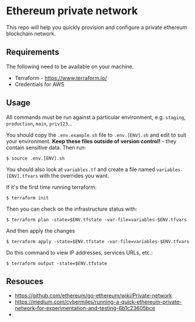 # Ethereum private network

This repo will help you quickly provision and configure a private ethereum blockchain network.

## Requirements

The following need to be available on your machine.

- Terraform - https://www.terraform.io/
- Credentials for AWS

## Usage

All commands must be run against a particular environment, e.g. `staging`,
`production`, `main`, `priv123`...

You should copy the `.env.example.sh` file to `.env.[ENV].sh` and edit to suit your environment. 
**Keep these files outside of version control!** - they contain sensitive data.
Then run:

    $ source .env.[ENV].sh

You should also look at `variables.tf` and create a file named `variables-[ENV].tfvars` with the overrides you want.

If it's the first time running terraform: 

    $ terraform init

Then you can check on the infrastructure status with:

    $ terraform plan -state=$ENV.tfstate -var-file=variables-$ENV.tfvars

And then apply the changes

    $ terraform apply -state=$ENV.tfstate -var-file=variables-$ENV.tfvars

Do this command to view IP addresses, services URLs, etc.:

    $ terraform output -state=$ENV.tfstate


## Resouces

- https://github.com/ethereum/go-ethereum/wiki/Private-network
- https://medium.com/cybermiles/running-a-quick-ethereum-private-network-for-experimentation-and-testing-6b1c23605bce
- 

